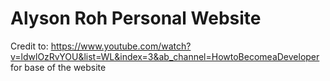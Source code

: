 # Alyson Roh Personal Website

Credit to: https://www.youtube.com/watch?v=ldwlOzRvYOU&list=WL&index=3&ab_channel=HowtoBecomeaDeveloper for base of the website
